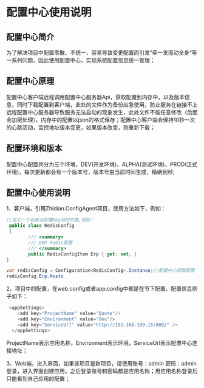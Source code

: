 # 配置中心使用说明

## 配置中心简介
为了解决项目中配置零散、不统一，容易导致变更配置而引发”牵一发而动全身“等一系列问题，因此使用配置中心，实现系统配置信息统一管理；

## 配置中心原理
配置中心客户端远程调用配置中心服务器Api，获取配置到内存中，以及版本信息，同时下载配置到客户端，此处的文件作为备份应急使用，防止服务在链接不上远程配置中心服务器导致服务无法启动的现象发生，此处文件不能任意修改（后面会加密处理），内存中的配置以json的格式保存；配置中心客户端会保持10秒一次的心跳活动，监控地址版本变更，如果版本改变，则重新下载；

## 配置环境和版本
配置中心配置共分为三个环境，DEV(开发环境)、ALPHA(测试环境)、PROD(正式环境)，每次更新都会有一个版本号，版本号由当前时间生成，精确到秒;

## 配置中心使用说明
1、客户端，引用Zhidian.ConfigAgent项目，使用方法如下，例如：
``` cs
//定义一个名称与配置Key对应的类,例如：
 public class RedisConfig
 {
        /// <summary>
        /// ERP Redis配置
        /// </summary>
        public RedisConfigItem Erp { get; set; }
}

var redisConfig = Configuration<RedisConfig>.Instance;//配置中心获取配置
redisConfig.Erp.Hosts
```

2、项目中的配置，在web.config或者app.config中都是在<configuration>节下配置，配置信息例子如下：
``` cs
 <appSettings>
    <add key="ProjectName" value="Quote"/>
    <add key="Environment" value="Dev"/>
    <add key="ServiceUrl" value="http://192.168.199.15:8092" />
  </appSettings>
```
ProjectName表示应用名称，Environment表示环境，ServiceUrl表示配置中心连接地址；

3、Web端，进入界面，如果该项目是新项目，请使用账号：admin 密码：admin登录，进入界面创建应用，之后登录账号和密码都是应用名称；用应用名称登录后只能看到自己应用的配置；



